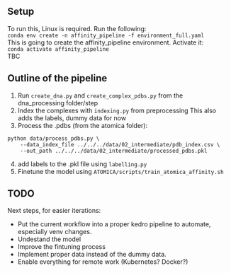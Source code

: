 ## Setup
To run this, Linux is required.
Run the following:  
`conda env create -n affinity_pipeline -f environment_full.yaml`  
This is going to create the affinity_pipeline environment. Activate it:  
`conda activate affinity_pipeline`  
TBC
## Outline of the pipeline
1) Run `create_dna.py` and `create_complex_pdbs.py` from the dna_processing folder/step
2) Index the complexes with `indexing.py` from preprocessing This also adds the labels, dummy data for now
3) Process the .pdbs (from the atomica folder):
```
python data/process_pdbs.py \
    --data_index_file ../../../data/02_intermediate/pdb_index.csv \
    --out_path ../../../data/02_intermediate/processed_pdbs.pkl
```
4) add labels to the .pkl file using `labelling.py`
5) Finetune the model using `ATOMICA/scripts/train_atomica_affinity.sh`


## TODO
Next steps, for easier iterations:
- Put the current workflow into a proper kedro pipeline to automate, especially venv changes.
- Undestand the model
- Improve the fintuning process
- Implement proper data instead of the dummy data.
- Enable everything for remote work (Kubernetes? Docker?)
